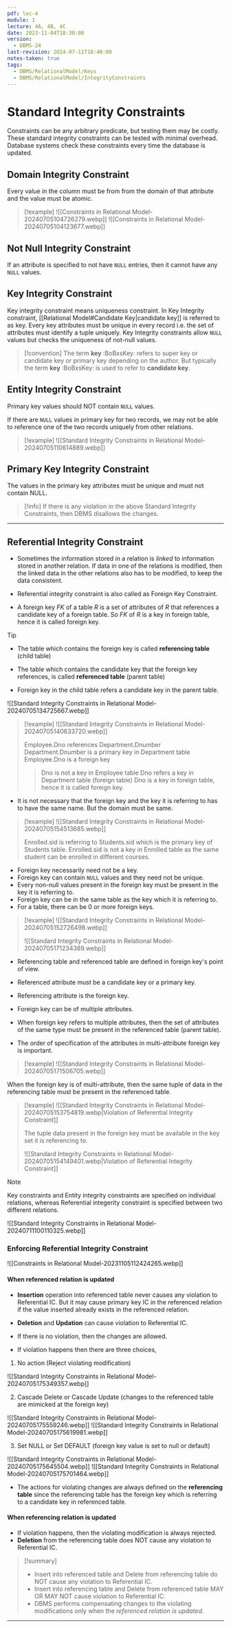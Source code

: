 ```yaml
---
pdf: lec-4
module: 1
lecture: 4A, 4B, 4C
date: 2023-11-04T18:30:00
version:
  - DBMS-24
last-revision: 2024-07-11T18:40:00
notes-taken: true
tags:
  - DBMS/RelationalModel/Keys
  - DBMS/RelationalModel/IntegrityConstraints
---
```

# Standard Integrity Constraints

Constraints can be any arbitrary predicate, but testing them may be costly. These standard integrity constraints can be tested with minimal overhead. Database systems check these constraints every time the database is updated.

## Domain Integrity Constraint

Every value in the column must be from from the domain of that attribute and the value must be atomic. 

> [!example] 
> ![[Constraints in Relational Model-20240705104726279.webp]]
> ![[Constraints in Relational Model-20240705104123677.webp]]

## Not Null Integrity Constraint

If an attribute is specified to not have `NULL` entries, then it cannot have any `NULL` values.

## Key Integrity Constraint

Key integrity constraint means uniqueness constraint.
In Key Integrity constraint, [[Relational Model#Candidate Key|candidate key]] is referred to as key.
Every key attributes must be unique in every record i.e. the set of attributes must identify a tuple uniquely.
Key Integrity constraints allow `NULL` values but checks the uniqueness of not-null values.

> [!convention] 
> The term **key** :BoBxsKey: refers to super key or candidate key or primary key depending on the author. But typically the term **key** :BoBxsKey: is used to refer to **candidate key**.

## Entity Integrity Constraint

Primary key values should NOT contain `NULL` values. 

If there are `NULL` values in primary key for two records, we may not be able to reference one of the two records uniquely from other relations.

> [!example] 
> ![[Standard Integrity Constraints in Relational Model-20240705110614889.webp]]

## Primary Key Integrity Constraint

The values in the primary key attributes must be unique and must not contain NULL.

> [!info] 
> If there is any violation in the above Standard Integrity Constraints, then DBMS disallows the changes. 

---
## Referential Integrity Constraint

- Sometimes the information stored in a relation is *linked* to information stored in another relation. If data in one of the relations is modified, then the linked data in the other relations also has to be modified, to keep the data consistent.
- Referential integrity constraint is also called as Foreign Key Constraint.

- A foreign key $FK$ of a table $R$ is a set of attributes of $R$ that references a candidate key of a foreign table. So $FK$ of $R$ is a key in foreign table, hence it is called foreign key.

> [!tip] 
> - The table which contains the foreign key is called **referencing table** (child table)
> - The table which contains the candidate key that the foreign key references, is called **referenced table** (parent table)
>
> - Foreign key in the child table refers a candidate key in the parent table.

![[Standard Integrity Constraints in Relational Model-20240705134725667.webp]]

> [!example] 
> ![[Standard Integrity Constraints in Relational Model-20240705140633720.webp]]
> 
> Employee.Dno references Department.Dnumber
> Department.Dnumber is a primary key in Department table
> Employee.Dno is a foreign key
> 
>> Dno is not a key in Employee table
>> Dno refers a key in Department table (foreign table) 
>> Dno is a key in foreign table, hence it is called foreign key.

- It is not necessary that the foreign key and the key it is referring to has to have the same name. But the domain must be same.

> [!example] 
> ![[Standard Integrity Constraints in Relational Model-20240705154513685.webp]]
> 
> Enrolled.sid is referring to Students.sid which is the primary key of Students table.
> Enrolled.sid is not a key in Enrolled table as the same student can be enrolled in different courses.

- Foreign key necessarily need not be a key.
- Foreign key can contain `NULL` values and they need not be unique.
- Every non-null values present in the foreign key must be present in the key it is referring to.
- Foreign key can be in the same table as the key which it is referring to.
- For a table, there can be 0 or more foreign keys.

> [!example] 
> ![[Standard Integrity Constraints in Relational Model-20240705152726498.webp]]
> 
> ![[Standard Integrity Constraints in Relational Model-20240705171234389.webp]]

- Referencing table and referenced table are defined in foreign key's point of view.
- Referenced attribute must be a candidate key or a primary key.
- Referencing attribute is the foreign key.

- Foreign key can be of multiple attributes.
- When foreign key refers to multiple attributes, then the set of attributes of the same type must be present in the referenced table (parent table).
- The order of specification of the attributes in multi-attribute foreign key is important.

> [!example] 
> ![[Standard Integrity Constraints in Relational Model-20240705171506705.webp]]

When the foreign key is of multi-attribute, then the same tuple of data in the referencing table must be present in the referenced table.

> [!example] 
> ![[Standard Integrity Constraints in Relational Model-20240705153754819.webp|Violation of Referential Integrity Constraint]]
> 
> The tuple data present in the foreign key must be available in the key set it is referencing to. 
> 
> ![[Standard Integrity Constraints in Relational Model-20240705154149401.webp|Violation of Referential Integrity Constraint]]

> [!NOTE] 
> Key constraints and Entity integrity constraints are specified on individual relations, whereas Referential integerity constraint is specified between two different relations.

![[Standard Integrity Constraints in Relational Model-20240711100110325.webp]]

### Enforcing Referential Integrity Constraint

![[Constraints in Relational Model-20231105112424265.webp]]

#### When referenced relation is updated

- **Insertion** operation into referenced table never causes any violation to Referential IC. But it may cause primary key IC in the referenced relation if the value inserted already exists in the referenced relation.
- **Deletion** and **Updation** can cause violation to Referential IC.
- If there is no violation, then the changes are allowed.

- If violation happens then there are three choices,

1. No action (Reject violating modification)

![[Standard Integrity Constraints in Relational Model-20240705175349357.webp]]

2. Cascade Delete or Cascade Update (changes to the referenced table are mimicked at the foreign key)

![[Standard Integrity Constraints in Relational Model-20240705175559246.webp]]
![[Standard Integrity Constraints in Relational Model-20240705175619981.webp]]

3. Set NULL or Set DEFAULT (foreign key value is set to null or default)

![[Standard Integrity Constraints in Relational Model-20240705175645504.webp]]
![[Standard Integrity Constraints in Relational Model-20240705175701464.webp]]

- The actions for violating changes are always defined on the **referencing table** since the referencing table has the foreign key which is referring to a candidate key in referenced table.

#### When referencing relation is updated

- If violation happens, then the violating modification is always rejected.
- **Deletion** from the referencing table does NOT cause any violation to Referential IC.

> [!summary] 
> - Insert into referenced table and Delete from referencing table do NOT cause any violation to Referential IC.
> - Insert into referencing table and Delete from referenced table MAY OR MAY NOT cause violation to Referential IC.
> - DBMS performs compensating changes to the violating modifications only when the *referenced relation is updated*.

---
